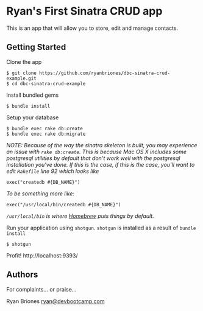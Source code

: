 # Ryan's First Sinatra CRUD app

This is an app that will allow you to store, edit and manage contacts.

## Getting Started

Clone the app

    $ git clone https://github.com/ryanbriones/dbc-sinatra-crud-example.git
    $ cd dbc-sinatra-crud-example

Install bundled gems

    $ bundle install

Setup your database

    $ bundle exec rake db:create
    $ bundle exec rake db:migrate

*NOTE: Because of the way the sinatra skeleton is built, you may experience an issue with `rake db:create`. This is because Mac OS X includes some postgresql utilities by default that don't work well with the postgresql installation you've done. If this is the case, if this is the case, you'll want to edit `Rakefile` line 92 which looks like*

    exec("createdb #{DB_NAME}")

*To be something more like:*

    exec("/usr/local/bin/createdb #{DB_NAME}")

*`/usr/local/bin` is where [Homebrew](http://brew.sh/) puts things by default.*

Run your application using `shotgun`. `shotgun` is installed as a result of `bundle install`

    $ shotgun

Profit! http://localhost:9393/

## Authors

For complaints... or praise...

Ryan Briones <ryan@devbootcamp.com>